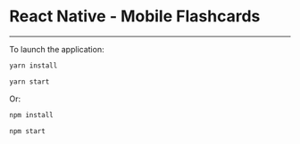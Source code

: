 # React Native - Mobile Flashcards
------

To launch the application:
```bash
yarn install

yarn start
```

Or:
```bash
npm install

npm start
```
